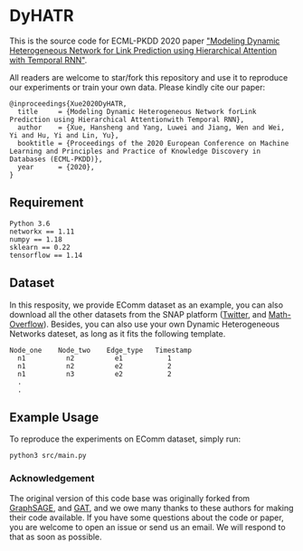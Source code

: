 # DyHATR

This is the source code for ECML-PKDD 2020 paper ["Modeling Dynamic Heterogeneous Network for Link Prediction using Hierarchical Attention with Temporal RNN"](https://arxiv.org/abs/2004.01024).


All readers are welcome to star/fork this repository and use it to reproduce our experiments or train your own data. Please kindly cite our paper:
```
@inproceedings{Xue2020DyHATR,
  title     = {Modeling Dynamic Heterogeneous Network forLink Prediction using Hierarchical Attentionwith Temporal RNN},
  author    = {Xue, Hansheng and Yang, Luwei and Jiang, Wen and Wei, Yi and Hu, Yi and Lin, Yu},
  booktitle = {Proceedings of the 2020 European Conference on Machine Learning and Principles and Practice of Knowledge Discovery in Databases (ECML-PKDD)},
  year      = {2020},
}
```

## Requirement
```
Python 3.6
networkx == 1.11
numpy == 1.18
sklearn == 0.22
tensorflow == 1.14
```

## Dataset
In this resposity, we provide EComm dataset as an example, you can also download all the other datasets from the SNAP platform ([Twitter](http://snap.stanford.edu/data/higgs-twitter.html), and [Math-Overflow](http://snap.stanford.edu/data/sx-mathoverflow.html)). Besides, you can also use your own Dynamic Heterogeneous Networks dateset, as long as it fits the following template.
```
Node_one	Node_two	Edge_type	Timestamp
  n1		  n2		  e1		   1
  n1		  n2		  e2		   2
  n1		  n3		  e2		   2
  .
  .
```

## Example Usage
To reproduce the experiments on EComm dataset, simply run:
```
python3 src/main.py
```


### Acknowledgement
The original version of this code base was originally forked from [GraphSAGE](https://github.com/williamleif/GraphSAGE), and [GAT](https://github.com/PetarV-/GAT), and we owe many thanks to these authors for making their code available. If you have some questions about the code or paper, you are welcome to open an issue or send us an email. We will respond to that as soon as possible.


